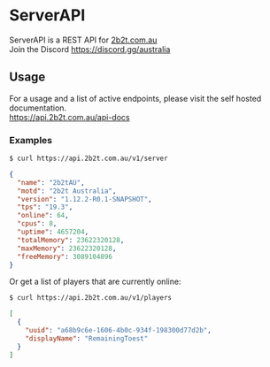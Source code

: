 # ServerAPI

ServerAPI is a REST API for [2b2t.com.au](https://2b2t.com.au)  
Join the Discord https://discord.gg/australia

## Usage

For a usage and a list of active endpoints, please visit the self hosted documentation.   
https://api.2b2t.com.au/api-docs

### Examples

```bash
$ curl https://api.2b2t.com.au/v1/server
```
```json
{
  "name": "2b2tAU",
  "motd": "2b2t Australia",
  "version": "1.12.2-R0.1-SNAPSHOT",
  "tps": "19.3",
  "online": 64,
  "cpus": 8,
  "uptime": 4657204,
  "totalMemory": 23622320128,
  "maxMemory": 23622320128,
  "freeMemory": 3089104896
}
```

Or get a list of players that are currently online:

```bash
$ curl https://api.2b2t.com.au/v1/players
```
```json
[
  {
    "uuid": "a68b9c6e-1606-4b0c-934f-198300d77d2b",
    "displayName": "RemainingToest"
  }
]
```